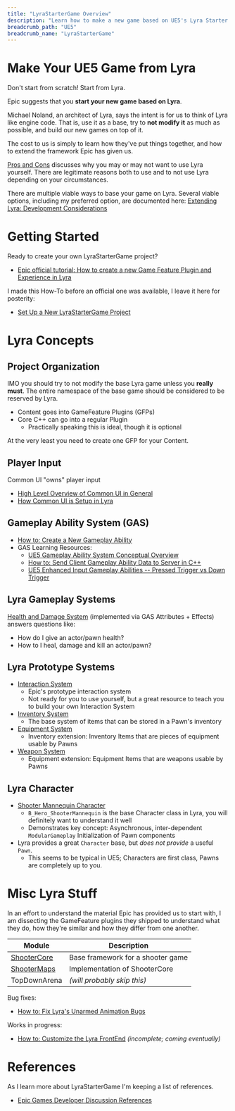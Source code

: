 ```yaml
---
title: "LyraStarterGame Overview"
description: "Learn how to make a new game based on UE5's Lyra Starter Game (LyraStarterGame)"
breadcrumb_path: "UE5"
breadcrumb_name: "LyraStarterGame"
---
```



# Make Your UE5 Game from Lyra

Don't start from scratch!  Start from Lyra.

Epic suggests that you **start your new game based on Lyra**.

Michael Noland, an architect of Lyra, says the intent is for us to think of Lyra like engine code.
That is, use it as a base, try to **not modify it** as much as possible, and build our new games on top of it.

The cost to us is simply to learn how they've put things together, and how to extend the framework
Epic has given us.

[Pros and Cons](./Pros-and-Cons) discusses why you may or may not want to use Lyra yourself.
There are legitimate reasons both to use and to not use Lyra depending on your circumstances.

There are multiple viable ways to base your game on Lyra.  Several viable options,
including my preferred option, are documented here:
[Extending Lyra: Development Considerations](./Development-Considerations)



# Getting Started

Ready to create your own LyraStarterGame project?

- [Epic official tutorial: How to create a new Game Feature Plugin and Experience in Lyra](https://dev.epicgames.com/community/learning/tutorials/rdW2/unreal-engine-how-to-create-a-new-game-feature-plugin-and-experience-in-lyra)

I made this How-To before an official one was available, I leave it here for posterity:

- [Set Up a New LyraStarterGame Project](./Getting-Started-Setting-Up-a-New-LyraStarterGame-Project)


# Lyra Concepts

## Project Organization

IMO you should try to not modify the base Lyra game unless you **really must**.
The entire namespace of the base game should be considered to be reserved by Lyra.

- Content goes into GameFeature Plugins (GFPs)
- Core C++ can go into a regular Plugin
  - Practically speaking this is ideal, though it is optional

At the very least you need to create one GFP for your Content.


## Player Input

Common UI "owns" player input

  - [High Level Overview of Common UI in General](/UE5/CommonUI/)
  - [How Common UI is Setup in Lyra](./CommonUI/)


## Gameplay Ability System (GAS)

  - [How to: Create a New Gameplay Ability](./Tutorials/How-To-Create-a-New-Gameplay-Ability)
  - GAS Learning Resources:
    - [UE5 Gameplay Ability System Conceptual Overview](/UE5/GameplayAbilitySystem/)
    - [How to: Send Client Gameplay Ability Data to Server in C++](/UE5/GameplayAbilitySystem/How-To-Send-Client-Gameplay-Ability-Data-to-Server-in-C++)
    - [UE5 Enhanced Input Gameplay Abilities -- Pressed Trigger vs Down Trigger](https://youtu.be/P-dyHJhoqxA)

## Lyra Gameplay Systems

[Health and Damage System](./Health-and-Damage/) (implemented via GAS Attributes + Effects)
answers questions like:

  - How do I give an actor/pawn health?
  - How to I heal, damage and kill an actor/pawn?


## Lyra Prototype Systems

- [Interaction System](./Interactions/)
    - Epic's prototype interaction system
    - Not ready for you to use yourself, but a great resource to teach you to build your own Interaction System
- [Inventory System](./Inventory/)
    - The base system of items that can be stored in a Pawn's inventory
- [Equipment System](./Equipment/)
    - Inventory extension: Inventory Items that are pieces of equipment usable by Pawns
- [Weapon System](./Weapons/)
    - Equipment extension: Equipment Items that are weapons usable by Pawns



## Lyra Character

- [Shooter Mannequin Character](./ShooterMannequin)
  - `B_Hero_ShooterMannequin` is the base Character class in Lyra, you will definitely want to understand it well
  - Demonstrates key concept: Asynchronous, inter-dependent `ModularGameplay` Initialization of Pawn components
- Lyra provides a great `Character` base, but *does not provide* a useful `Pawn`.
  - This seems to be typical in UE5; Characters are first class, Pawns are completely up to you.


# Misc Lyra Stuff

In an effort to understand the material Epic has provided us to start with, I am dissecting the GameFeature plugins they shipped to understand what they do, how they're similar and how they differ from one another.

| Module                        | Description                       |
|-------------------------------|-----------------------------------|
| [ShooterCore](./ShooterCore/) | Base framework for a shooter game |
| [ShooterMaps](./ShooterMaps/) | Implementation of ShooterCore     |
| TopDownArena                  | *(will probably skip this)*       |

Bug fixes:

- [How to: Fix Lyra's Unarmed Animation Bugs](./Tutorials/How-To-Fix-Lyra-Unarmed-Animation-Bugs)

Works in progress:

- [How to: Customize the Lyra FrontEnd](./How-To-Customize-Lyra-FrontEnd) *(incomplete; coming eventually)*


# References

As I learn more about LyraStarterGame I'm keeping a list of references.

- [Epic Games Developer Discussion References](./Epic-Games-Developer-Discussion-References)


